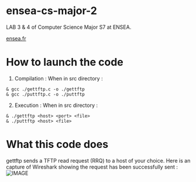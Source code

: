 # ensea-cs-major-2
LAB 3 &amp; 4 of Computer Science Major S7 at ENSEA.

[ensea.fr](https://www.ensea.fr/fr)

# How to launch the code
1. Compilation :
When in src directory :
```
& gcc ./gettftp.c -o ./gettftp
& gcc ./puttftp.c -o ./puttftp
```
2. Execution :
When in src directory :
```
& ./gettftp <host> <port> <file>
& ./puttftp <host> <file>
```

# What this code does
gettftp sends a TFTP read request (RRQ) to a host of your choice.
Here is an capture of Wireshark showing the request has been successfully sent :
![IMAGE](https://github.com/CBerl139/ensea-cs-major-2/img/capture.jpg?raw=true)
